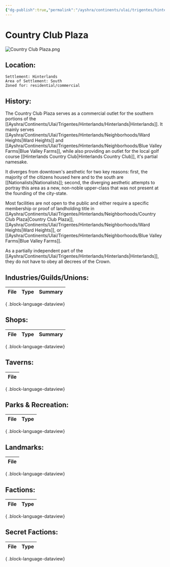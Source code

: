 ```yaml
---
{"dg-publish":true,"permalink":"/ayshra/continents/ulai/trigentes/hinterlands/neighborhoods/country-club-plaza/"}
---
```


# Country Club Plaza
![Country Club Plaza.png](/img/user/Inbox/Attachments/Country%20Club%20Plaza.png)
## Location:
	Settlement: Hinterlands
	Area of Settlement: South
	Zoned for: residential/commercial

## History:

The Country Club Plaza serves as a commercial outlet for the southern portions of the [[Ayshra/Continents/Ulai/Trigentes/Hinterlands/Hinterlands\|Hinterlands]]. It mainly serves [[Ayshra/Continents/Ulai/Trigentes/Hinterlands/Neighborhoods/Ward Heights\|Ward Heights]] and [[Ayshra/Continents/Ulai/Trigentes/Hinterlands/Neighborhoods/Blue Valley Farms\|Blue Valley Farms]], while also providing an outlet for the local golf course [[Hinterlands Country Club\|Hinterlands Country Club]], it's partial namesake.

It diverges from downtown's aesthetic for two key reasons: first, the majority of the citizens housed here and to the south are [[Nationalists\|Nationalists]]; second, the diverging aesthetic attempts to portray this area as a new, non-noble upper-class that was not present at the founding of the city-state. 

Most facilities are not open to the public and either require a specific membership or proof of landholding title in [[Ayshra/Continents/Ulai/Trigentes/Hinterlands/Neighborhoods/Country Club Plaza\|Country Club Plaza]], [[Ayshra/Continents/Ulai/Trigentes/Hinterlands/Neighborhoods/Ward Heights\|Ward Heights]], or [[Ayshra/Continents/Ulai/Trigentes/Hinterlands/Neighborhoods/Blue Valley Farms\|Blue Valley Farms]]. 

As a partially independent part of the [[Ayshra/Continents/Ulai/Trigentes/Hinterlands/Hinterlands\|Hinterlands]], they do not have to obey all decrees of the Crown. 

## Industries/Guilds/Unions:
| File | Type | Summary |
| ---- | ---- | ------- |

{ .block-language-dataview}
## Shops:
| File | Type | Summary |
| ---- | ---- | ------- |

{ .block-language-dataview}
## Taverns:
| File |
| ---- |

{ .block-language-dataview}
## Parks & Recreation:
| File | Type |
| ---- | ---- |

{ .block-language-dataview}
## Landmarks:
| File |
| ---- |

{ .block-language-dataview}
## Factions:
| File | Type |
| ---- | ---- |

{ .block-language-dataview}
## Secret Factions:
| File | Type |
| ---- | ---- |

{ .block-language-dataview}

